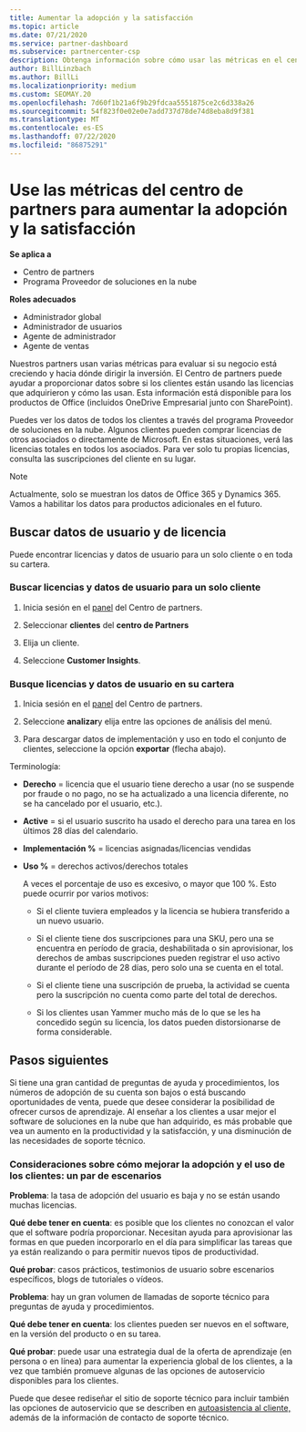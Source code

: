 ```yaml
---
title: Aumentar la adopción y la satisfacción
ms.topic: article
ms.date: 07/21/2020
ms.service: partner-dashboard
ms.subservice: partnercenter-csp
description: Obtenga información sobre cómo usar las métricas en el centro de Partners. Las métricas pueden mostrar si su negocio está creciendo, cómo los clientes usan sus licencias y dónde centrar la inversión.
author: BillLinzbach
ms.author: BillLi
ms.localizationpriority: medium
ms.custom: SEOMAY.20
ms.openlocfilehash: 7d60f1b21a6f9b29fdcaa5551875ce2c6d338a26
ms.sourcegitcommit: 54f823f0e02e0e7add737d78de74d8eba8d9f381
ms.translationtype: MT
ms.contentlocale: es-ES
ms.lasthandoff: 07/22/2020
ms.locfileid: "86875291"
---
```

# <a name="use-metrics-in-partner-center-to-increase-adoption-and-satisfaction"></a>Use las métricas del centro de partners para aumentar la adopción y la satisfacción

**Se aplica a**

- Centro de partners
- Programa Proveedor de soluciones en la nube

**Roles adecuados**

- Administrador global
- Administrador de usuarios
- Agente de administrador
- Agente de ventas

Nuestros partners usan varias métricas para evaluar si su negocio está creciendo y hacia dónde dirigir la inversión. El Centro de partners puede ayudar a proporcionar datos sobre si los clientes están usando las licencias que adquirieron y cómo las usan. Esta información está disponible para los productos de Office (incluidos OneDrive Empresarial junto con SharePoint).

Puedes ver los datos de todos los clientes a través del programa Proveedor de soluciones en la nube. Algunos clientes pueden comprar licencias de otros asociados o directamente de Microsoft. En estas situaciones, verá las licencias totales en todos los asociados. Para ver solo tu propias licencias, consulta las suscripciones del cliente en su lugar.

> [!NOTE]  
> Actualmente, solo se muestran los datos de Office 365 y Dynamics 365. Vamos a habilitar los datos para productos adicionales en el futuro.

## <a name="find-license-and-user-data"></a>Buscar datos de usuario y de licencia

Puede encontrar licencias y datos de usuario para un solo cliente o en toda su cartera.

### <a name="find-license-and-user-data-for-a-single-customer"></a>Buscar licencias y datos de usuario para un solo cliente

1. Inicia sesión en el [panel](https://partner.microsoft.com/dashboard) del Centro de partners.

2. Seleccionar **clientes** del **centro de Partners**

3. Elija un cliente.

4. Seleccione **Customer Insights**.

### <a name="find-license-and-user-data-across-your-portfolio"></a>Busque licencias y datos de usuario en su cartera

1. Inicia sesión en el [panel](https://partner.microsoft.com/dashboard) del Centro de partners.

2. Seleccione **analizar**y elija entre las opciones de análisis del menú.

3. Para descargar datos de implementación y uso en todo el conjunto de clientes, seleccione la opción **exportar** (flecha abajo).

Terminología:

- **Derecho** = licencia que el usuario tiene derecho a usar (no se suspende por fraude o no pago, no se ha actualizado a una licencia diferente, no se ha cancelado por el usuario, etc.).

- **Active** = si el usuario suscrito ha usado el derecho para una tarea en los últimos 28 días del calendario.

- **Implementación %** = licencias asignadas/licencias vendidas

- **Uso %** = derechos activos/derechos totales

   A veces el porcentaje de uso es excesivo, o mayor que 100 %. Esto puede ocurrir por varios motivos:

  - Si el cliente tuviera empleados y la licencia se hubiera transferido a un nuevo usuario.

  - Si el cliente tiene dos suscripciones para una SKU, pero una se encuentra en período de gracia, deshabilitada o sin aprovisionar, los derechos de ambas suscripciones pueden registrar el uso activo durante el período de 28 días, pero solo una se cuenta en el total.

  - Si el cliente tiene una suscripción de prueba, la actividad se cuenta pero la suscripción no cuenta como parte del total de derechos.

  - Si los clientes usan Yammer mucho más de lo que se les ha concedido según su licencia, los datos pueden distorsionarse de forma considerable.

## <a name="next-steps"></a>Pasos siguientes

Si tiene una gran cantidad de preguntas de ayuda y procedimientos, los números de adopción de su cuenta son bajos o está buscando oportunidades de venta, puede que desee considerar la posibilidad de ofrecer cursos de aprendizaje. Al enseñar a los clientes a usar mejor el software de soluciones en la nube que han adquirido, es más probable que vea un aumento en la productividad y la satisfacción, y una disminución de las necesidades de soporte técnico.

### <a name="considering-how-to-improve-customer-adoption-and-usage---a-couple-scenarios"></a>Consideraciones sobre cómo mejorar la adopción y el uso de los clientes: un par de escenarios

**Problema**: la tasa de adopción del usuario es baja y no se están usando muchas licencias.

**Qué debe tener en cuenta**: es posible que los clientes no conozcan el valor que el software podría proporcionar. Necesitan ayuda para aprovisionar las formas en que pueden incorporarlo en el día para simplificar las tareas que ya están realizando o para permitir nuevos tipos de productividad.

**Qué probar**: casos prácticos, testimonios de usuario sobre escenarios específicos, blogs de tutoriales o vídeos.

**Problema**: hay un gran volumen de llamadas de soporte técnico para preguntas de ayuda y procedimientos.

**Qué debe tener en cuenta**: los clientes pueden ser nuevos en el software, en la versión del producto o en su tarea.

**Qué probar**: puede usar una estrategia dual de la oferta de aprendizaje (en persona o en línea) para aumentar la experiencia global de los clientes, a la vez que también promueve algunas de las opciones de autoservicio disponibles para los clientes.

Puede que desee rediseñar el sitio de soporte técnico para incluir también las opciones de autoservicio que se describen en [autoasistencia al cliente,](customer-self-support.md) además de la información de contacto de soporte técnico.

